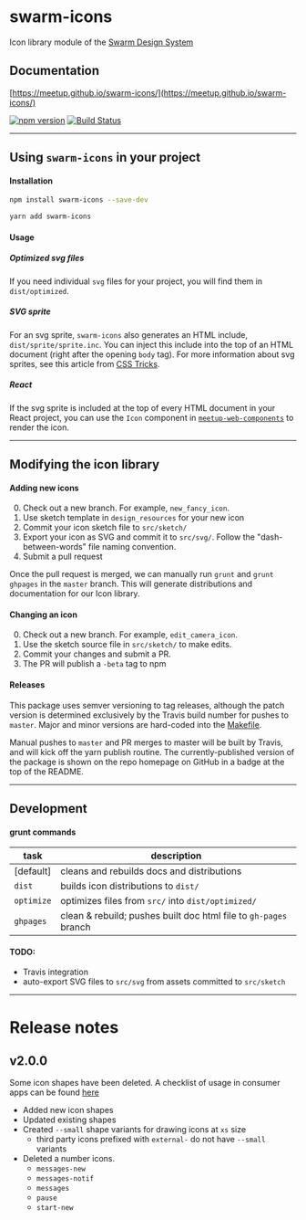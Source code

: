 swarm-icons
===========
Icon library module of the [Swarm Design System](https://github.com/meetup/swarm-design-system)

## Documentation
[https://meetup.github.io/swarm-icons/](https://meetup.github.io/swarm-icons/)

[![npm version](https://badge.fury.io/js/swarm-icons.svg)](https://badge.fury.io/js/swarm-icons)
[![Build Status](https://travis-ci.org/meetup/swarm-icons.svg?branch=master)](https://travis-ci.org/meetup/swarm-icons)

---------

## Using `swarm-icons` in your project

#### Installation

```bash
npm install swarm-icons --save-dev
```

```bash
yarn add swarm-icons
```

#### Usage

##### Optimized svg files
If you need individual `svg` files for your project, you will find them in `dist/optimized`.

##### SVG sprite
For an svg sprite, `swarm-icons` also generates an HTML include, `dist/sprite/sprite.inc`.
You can inject this include into the top of an HTML document (right after the opening `body` tag).
For more information about svg sprites, see this article from [CSS Tricks](https://css-tricks.com/svg-sprites-use-better-icon-fonts/).

##### React
If the svg sprite is included at the top of every HTML document in your React project, you can use the
`Icon` component in [`meetup-web-components`](https://github.com/meetup/meetup-web-components) to render the icon.

----------

## Modifying the icon library

#### Adding new icons
0. Check out a new branch. For example, `new_fancy_icon`.
1. Use sketch template in `design_resources` for your new icon
2. Commit your icon sketch file to `src/sketch/`
3. Export your icon as SVG and commit it to `src/svg/`. Follow the "dash-between-words" file naming convention.
4. Submit a pull request

Once the pull request is merged, we can manually run `grunt` and `grunt ghpages` in
the `master` branch. This will generate distributions and documentation for our Icon library.

#### Changing an icon
0. Check out a new branch. For example, `edit_camera_icon`.
1. Use the sketch source file in `src/sketch/` to make edits.
2. Commit your changes and submit a PR.
3. The PR will publish a `-beta` tag to npm

#### Releases
This package uses semver versioning to tag releases, although the patch version
is determined exclusively by the Travis build number for pushes to `master`.
Major and minor versions are hard-coded into the [Makefile](Makefile#L2).

Manual pushes to `master` and PR merges to master will be built by Travis, and
will kick off the yarn publish routine. The currently-published version of the
package is shown on the repo homepage on GitHub in a badge at the top of the
README.

----------

## Development

#### grunt commands

task         | description
------------ | ------------------------
[default]    | cleans and rebuilds docs and distributions
`dist`       | builds icon distributions to `dist/`
`optimize`   | optimizes files from `src/` into `dist/optimized/`
`ghpages`    | clean & rebuild; pushes built doc html file to `gh-pages` branch

#### TODO:
- Travis integration
- auto-export SVG files to `src/svg` from assets committed to `src/sketch`

---------

# Release notes

## v2.0.0
Some icon shapes have been deleted. A checklist of usage in consumer apps can be found [here](https://docs.google.com/a/meetup.com/spreadsheets/d/1wgm7-aooN_FJkSnnzS6JbempVaazqX3suBtQv9Q0tNY/edit?usp=sharing)

- Added new icon shapes
- Updated existing shapes
- Created `--small` shape variants for drawing icons at `xs` size
	- third party icons prefixed with `external-` do not have `--small` variants
- Deleted a number icons.
	- `messages-new`
	- `messages-notif`
	- `messages`
	- `pause`
	- `start-new`
